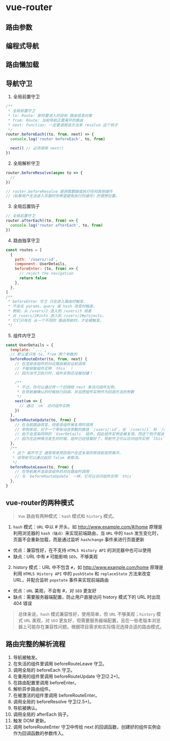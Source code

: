 # vue-router

## 路由参数

## 编程式导航

## 路由懒加载

## 导航守卫
1. 全局前置守卫
```js
/**
 * 全局前置守卫
 * to: Route: 即将要进入的目标 路由信息对象
 * from: Route: 当前导航正要离开的路由
 * next: Function: 一定要调用该方法来 resolve 这个钩子
 */
router.beforeEach((to, from, next) => {
  console.log('router beforeEach', to, from)

  next() // 必须调用 next()
})
```
2. 全局解析守卫
```js
router.beforeResolve(async to => {
  // 
})

// router.beforeResolve 是获取数据或执行任何其他操作
//（如果用户无法进入页面时你希望避免执行的操作）的理想位置。
```
3. 全局后置钩子
```js
// 全局后置守卫
router.afterEach((to, from) => {
  console.log('router afterEach', to, from)
})
```
4. 路由独享守卫
```js
const routes = [
  {
    path: '/users/:id',
    component: UserDetails,
    beforeEnter: (to, from) => {
      // reject the navigation
      return false
    },
  },
]
/**
 * beforeEnter 守卫 只在进入路由时触发，
 * 不会在 params、query 或 hash 改变时触发。
 * 例如，从 /users/2 进入到 /users/3 或者
 * 从 /users/2#info 进入到 /users/2#projects。
 * 它们只有在 从一个不同的 路由导航时，才会被触发。
 */
```
5. 组件内守卫
```js
const UserDetails = {
  template: `...`,
  // 默认是只有 to, from 两个参数的
  beforeRouteEnter(to, from, next) {
    // 在渲染该组件的对应路由被验证前调用
    // 不能获取组件实例 `this` ！
    // 因为当守卫执行时，组件实例还没被创建！

    /**
     * 不过，你可以通过传一个回调给 next 来访问组件实例。
     * 在导航被确认的时候执行回调，并且把组件实例作为回调方法的参数
     */
    next(vm => {
      // 通过 `vm` 访问组件实例
    })
  },
  beforeRouteUpdate(to, from) {
    // 在当前路由改变，但是该组件被复用时调用
    // 举例来说，对于一个带有动态参数的路径 `/users/:id`，在 `/users/1` 和 `/users/2` 之间跳转的时候，
    // 由于会渲染同样的 `UserDetails` 组件，因此组件实例会被复用。而这个钩子就会在这个情况下被调用。
    // 因为在这种情况发生的时候，组件已经挂载好了，导航守卫可以访问组件实例 `this`
  },
  /**
   * 这个 离开守卫 通常用来预防用户在还未保存修改前突然离开。
   * 该导航可以通过返回 false 来取消。
   */
  beforeRouteLeave(to, from) {
    // 在导航离开渲染该组件的对应路由时调用
    // 与 `beforeRouteUpdate` 一样，它可以访问组件实例 `this`
  },
}
```

## vue-router的两种模式
> `Vue` 路由有两种模式：`hash` 模式和 `history` 模式。
1. `hash` 模式：`URL` 中以 # 开头，如 http://www.example.com/#/home
原理是利用浏览器的 `hash（锚点）`来实现前端路由，当 `URL` 中的 `hash` 发生变化时，页面不会重新加载，而是通过监听 `hashchange` 事件来进行页面更新
- 优点：兼容性好，在不支持 `HTML5 History API` 的浏览器中也可以使用
- 缺点：URL 中有 `#` 可能影响 `SEO`，不够美观
2. history 模式：URL 中不包含 `#`，如 http://www.example.com/home
原理是利用 `HTML5 History API` 中的 `pushState` 和 `replaceState` 方法来改变 URL，并配合监听 `popstate` 事件来实现前端路由
- 优点：`URL` 美观，不会有 #，对 `SEO` 更友好
- 缺点：需要服务器端配置，防止用户直接访问 history 模式下的 URL 时出现 404 错误

> 总体来说，`hash` 模式兼容性好，使用简单，但 `URL` 不够美观；`history` 模式 `URL` 美观，对 `SEO` 更友好，但需要服务器端配置，且在一些老版本浏览器上可能存在兼容性问题。根据项目需求和实际情况选择合适的路由模式。

## 路由完整的解析流程
1. 导航被触发。
2. 在失活的组件里调用 beforeRouteLeave 守卫。
3. 调用全局的 beforeEach 守卫。
4. 在重用的组件里调用 beforeRouteUpdate 守卫(2.2+)。
5. 在路由配置里调用 beforeEnter。
6. 解析异步路由组件。
7. 在被激活的组件里调用 beforeRouteEnter。
8. 调用全局的 beforeResolve 守卫(2.5+)。
9. 导航被确认。
10. 调用全局的 afterEach 钩子。
11. 触发 DOM 更新。
12. 调用 beforeRouteEnter 守卫中传给 next 的回调函数，创建好的组件实例会作为回调函数的参数传入。